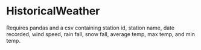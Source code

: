 # HistoricalWeather
Requires pandas and a csv containing station id, station name, date recorded, wind speed, rain fall, snow fall, average temp, max temp, and min temp.

